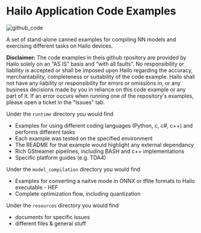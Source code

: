 # Hailo Application Code Examples 
![github_code](https://github.com/hailo-ai/Hailo-Application-Code-Examples/assets/124154433/2258432a-e633-454a-bee9-1d348ada8060)
 
A set of stand-alone canned examples for compiling NN models and exercising different tasks on Hailo devices.

**Disclaimer:**
The code examples in theis github rpository are provided by Hailo solely on an “AS IS” basis and “with all faults”. No responsibility or liability is accepted or shall be imposed upon Hailo regarding the accuracy, merchantability, completeness or suitability of the code example. Hailo shall not have any liability or responsibility for errors or omissions in, or any business decisions made by you in reliance on this code example or any part of it. If an error occurs when running one of the repository's examples, please open a ticket in the "Issues" tab.

Under the `runtime` directory you would find
* Examples for using different coding languages (Python, c, c#, c++) and performs different tasks
* Each example was tested on the specified environment
* The README for that example would highlight any external dependancy
* Rich GStreamer pipelines, including BASH and c++ implementations
* Specific platform guides (e.g. TDA4)

Under the `model_compilation` directory you would find
* Examples for converting a naitve mode in ONNX or tflite formats to Hailo executable - HEF
* Complete optimization flow, including quantization

Under the `resources` directory you would find
* documents for specific issues
* different files & general stuff
